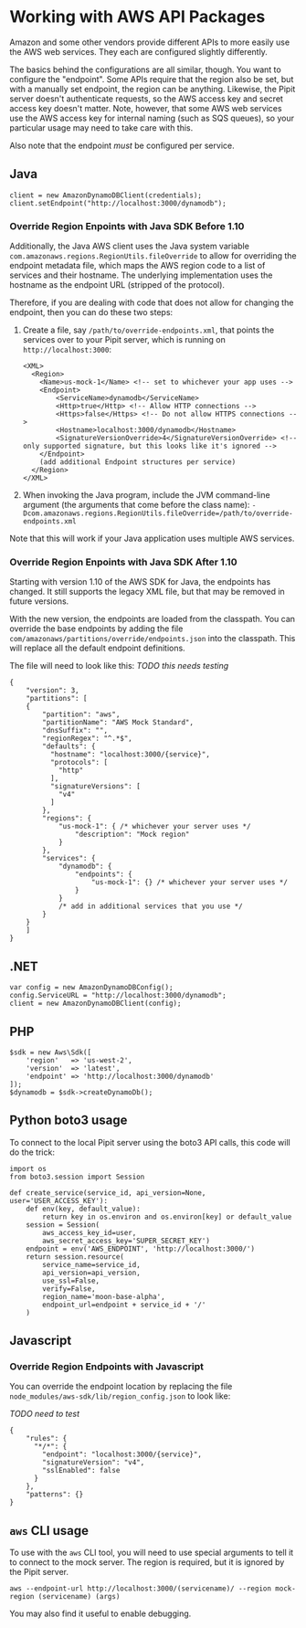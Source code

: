 # Working with AWS API Packages

Amazon and some other vendors provide different APIs to more easily use the
AWS web services.  They each are configured slightly differently.

The basics behind the configurations are all similar, though.  You want to
configure the "endpoint".  Some APIs require that the region also be set,
but with a manually set endpoint, the region can be anything.  Likewise,
the Pipit server doesn't authenticate requests, so the AWS access key and
secret access key doesn't matter.  Note, however, that some AWS web services
use the AWS access key for internal naming (such as SQS queues), so your
particular usage may need to take care with this.

Also note that the endpoint _must_ be configured per service.


## Java

```
client = new AmazonDynamoDBClient(credentials);
client.setEndpoint("http://localhost:3000/dynamodb");
```

### Override Region Enpoints with Java SDK Before 1.10

Additionally, the Java AWS client uses the Java system variable
`com.amazonaws.regions.RegionUtils.fileOverride` to allow for overriding the
endpoint metadata file, which maps the AWS region code to a list of services
and their hostname.  The underlying implementation uses the hostname as the
endpoint URL (stripped of the protocol).

Therefore, if you are dealing with code that does not allow for changing
the endpoint, then you can do these two steps:

1. Create a file, say `/path/to/override-endpoints.xml`, that points the services over
   to your Pipit server, which is running on `http://localhost:3000`:
    ```
    <XML>
      <Region>
        <Name>us-mock-1</Name> <!-- set to whichever your app uses -->
        <Endpoint>
            <ServiceName>dynamodb</ServiceName>
            <Http>true</Http> <!-- Allow HTTP connections -->
            <Https>false</Https> <!-- Do not allow HTTPS connections -->
            <Hostname>localhost:3000/dynamodb</Hostname>
			<SignatureVersionOverride>4</SignatureVersionOverride> <!-- only supported signature, but this looks like it's ignored -->
        </Endpoint>
		(add additional Endpoint structures per service)
      </Region>
    </XML>
    ```
2. When invoking the Java program, include the JVM command-line argument
   (the arguments that come before the class name):
   ```-Dcom.amazonaws.regions.RegionUtils.fileOverride=/path/to/override-endpoints.xml```

Note that this will work if your Java application uses multiple AWS services.

### Override Region Enpoints with Java SDK After 1.10

Starting with version 1.10 of the AWS SDK for Java, the endpoints has changed.
It still supports the legacy XML file, but that may be removed in future
versions.

With the new version, the endpoints are loaded from the classpath.  You can
override the base endpoints by adding the file `com/amazonaws/partitions/override/endpoints.json`
into the classpath.  This will replace all the default endpoint definitions.

The file will need to look like this: *TODO this needs testing*

```
{
	"version": 3,
	"partitions": [
	{
		"partition": "aws",
		"partitionName": "AWS Mock Standard",
		"dnsSuffix": "",
		"regionRegex": "^.*$",
		"defaults": {
		  "hostname": "localhost:3000/{service}",
		  "protocols": [
			"http"
		  ],
		  "signatureVersions": [
			"v4"
		  ]
		},
		"regions": {
			"us-mock-1": { /* whichever your server uses */
				"description": "Mock region"
			}
		},
		"services": {
			"dynamodb": {
				"endpoints": {
					"us-mock-1": {} /* whichever your server uses */
				}
			}
			/* add in additional services that you use */
		}
	}
	]
}
```


## .NET

```
var config = new AmazonDynamoDBConfig();
config.ServiceURL = "http://localhost:3000/dynamodb";
client = new AmazonDynamoDBClient(config);
```


## PHP

```
$sdk = new Aws\Sdk([
    'region'   => 'us-west-2',
    'version'  => 'latest',
    'endpoint' => 'http://localhost:3000/dynamodb'
]);
$dynamodb = $sdk->createDynamoDb();
```


## Python boto3 usage

To connect to the local Pipit server using the boto3 API calls, this code will
do the trick:

```
import os
from boto3.session import Session

def create_service(service_id, api_version=None, user='USER_ACCESS_KEY'):
    def env(key, default_value):
        return key in os.environ and os.environ[key] or default_value
    session = Session(
        aws_access_key_id=user,
        aws_secret_access_key='SUPER_SECRET_KEY')
    endpoint = env('AWS_ENDPOINT', 'http://localhost:3000/')
    return session.resource(
        service_name=service_id,
        api_version=api_version,
        use_ssl=False,
        verify=False,
        region_name='moon-base-alpha',
        endpoint_url=endpoint + service_id + '/'
    )
```


## Javascript


### Override Region Endpoints with Javascript

You can override the endpoint location by replacing the file
`node_modules/aws-sdk/lib/region_config.json` to look like:

*TODO need to test*

```
{
	"rules": {
	  "*/*": {
	    "endpoint": "localhost:3000/{service}",
		"signatureVersion": "v4",
		"sslEnabled": false
	  }
	},
	"patterns": {}
}
```


## `aws` CLI usage

To use with the `aws` CLI tool, you will need to use special arguments to
tell it to connect to the mock server.  The region is required, but it is
ignored by the Pipit server.

```
aws --endpoint-url http://localhost:3000/(servicename)/ --region mock-region (servicename) (args)
```

You may also find it useful to enable debugging.
